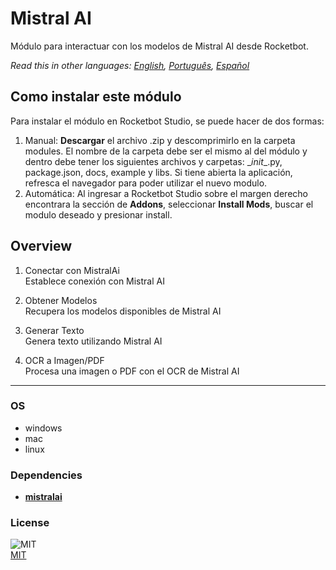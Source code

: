 



# Mistral AI
  
Módulo para interactuar con los modelos de Mistral AI desde Rocketbot.  

*Read this in other languages: [English](README.md), [Português](README.pr.md), [Español](README.es.md)*

## Como instalar este módulo
  
Para instalar el módulo en Rocketbot Studio, se puede hacer de dos formas:
1. Manual: __Descargar__ el archivo .zip y descomprimirlo en la carpeta modules. El nombre de la carpeta debe ser el mismo al del módulo y dentro debe tener los siguientes archivos y carpetas: \__init__.py, package.json, docs, example y libs. Si tiene abierta la aplicación, refresca el navegador para poder utilizar el nuevo modulo.
2. Automática: Al ingresar a Rocketbot Studio sobre el margen derecho encontrara la sección de **Addons**, seleccionar **Install Mods**, buscar el modulo deseado y presionar install.  


## Overview


1. Conectar con MistralAi  
Establece conexión con Mistral AI

2. Obtener Modelos  
Recupera los modelos disponibles de Mistral AI

3. Generar Texto  
Genera texto utilizando Mistral AI

4. OCR a Imagen/PDF  
Procesa una imagen o PDF con el OCR de Mistral AI  




----
### OS

- windows
- mac
- linux

### Dependencies
- [**mistralai**](https://pypi.org/project/mistralai/)
### License
  
![MIT](https://img.shields.io/github/license/instaloader/instaloader.svg)  
[MIT](https://opensource.org/license/mit)